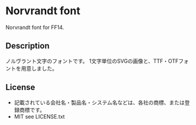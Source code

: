 Norvrandt font
====

Norvrandt font for FF14.

## Description
ノルヴラント文字のフォントです。
1文字単位のSVGの画像と、TTF・OTFフォントを用意しました。

## License
* 記載されている会社名・製品名・システム名などは、各社の商標、または登録商標です。
* MIT
see LICENSE.txt
